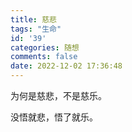```yaml
---
title: 慈悲
tags: "生命"
id: '39'
categories: 随想
comments: false
date: 2022-12-02 17:36:48
---
```


为何是慈悲，不是慈乐。

没悟就悲，悟了就乐。